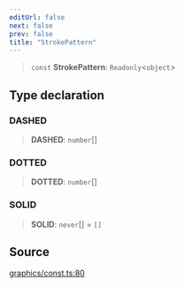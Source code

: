 ```yaml
---
editUrl: false
next: false
prev: false
title: "StrokePattern"
---
```


> `const` **StrokePattern**: `Readonly`\<`object`\>

## Type declaration

### DASHED

> **DASHED**: `number`[]

### DOTTED

> **DOTTED**: `number`[]

### SOLID

> **SOLID**: `never`[] = `[]`

## Source

[graphics/const.ts:80](https://github.com/dgmjs/dgmjs/blob/c296d113d513e412f08f9016159ca40d11e704cd/packages/core/src/graphics/const.ts#L80)
